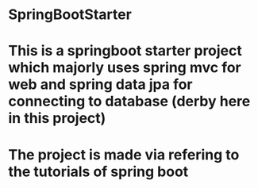 # SpringBootStarter
# This is a springboot starter project which majorly uses spring mvc for web and spring data jpa for connecting to database (derby here in this project)
# The project is made via refering to the tutorials of spring boot 
